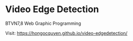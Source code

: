 # Video Edge Detection

BTVN7,8 Web Graphic Programming

Visit: https://hongocquyen.github.io/video-edgedetection/

